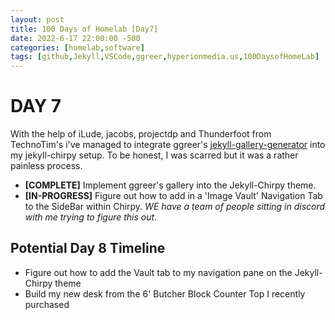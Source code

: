 ```yaml
---
layout: post
title: 100 Days of Homelab [Day7]
date: 2022-6-17 22:00:00 -500
categories: [homelab,software]
tags: [github,Jekyll,VSCode,ggreer,hyperionmedia.us,100DaysofHomeLab]
---
```


# DAY 7

With the help of iLude, jacobs, projectdp and Thunderfoot from TechnoTim\'s i\'ve managed to integrate ggreer\'s [jekyll-gallery-generator](https://github.com/ggreer/jekyll-gallery-generator) into my jekyll-chirpy setup.  To be honest, I was scarred but it was a rather painless process.

* **[COMPLETE]** Implement ggreer\'s gallery into the Jekyll-Chirpy theme.
* **[IN-PROGRESS]** Figure out how to add in a \'Image Vault\' Navigation Tab to the SideBar within Chirpy.  *WE have a team of people sitting in discord with me trying to figure this out*.

## Potential Day 8 Timeline
* Figure out how to add the Vault tab to my navigation pane on the Jekyll-Chirpy theme
* Build my new desk from the 6\' Butcher Block Counter Top I recently purchased